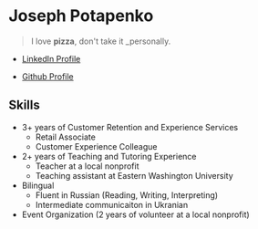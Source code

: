 
# Joseph Potapenko
>I love **pizza**, don't take it _personally.

- [LinkedIn Profile](https://www.linkedin.com/in/joseph-potapenko-1788a7316/)

- [Github Profile](https://github.com/JosephPotapenko)

## Skills
- 3+ years of Customer Retention and Experience Services
    - Retail Associate
    - Customer Experience Colleague
- 2+ years of Teaching and Tutoring Experience
    - Teacher at a local nonprofit
    - Teaching assistant at Eastern Washington University
- Bilingual 
    - Fluent in Russian (Reading, Writing, Interpreting)
    - Intermediate communicaiton in Ukranian
- Event Organization (2 years of volunteer at a local nonprofit)

